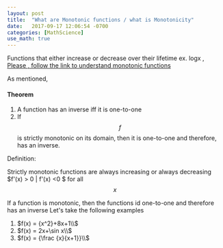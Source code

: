 ```yaml
---
layout: post
title:  "What are Monotonic functions / what is Monotonicity"
date:   2017-09-17 12:06:54 -0700
categories: [MathScience]
use_math: true
---
```

Functions that either increase or decrease over their lifetime
ex. logx ,
[Please , follow the link to understand monotonic functions](https://www.youtube.com/watch?v=6-SrUHIVOAA)

As mentioned,

#### Theorem
1. A function has an inverse iff it is one-to-one
2. If $$f$$ is strictly monotonic on its domain, then it is one-to-one and therefore, has an inverse.

Definition:

Strictly monotonic functions are always increasing or always decreasing
$f'(x) > 0  |  f'(x) <0 $ for all $$x$$

If a function is monotonic, then the functions id one-to-one and therefore has an inverse
Let's take the following examples

1. $f(x) = {x^2}+8x+1\\$
2. $f(x) = 2x+\sin x\\$
3. $f(x) = {\frac {x}{x+1}}\\$
